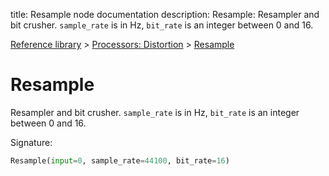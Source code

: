 title: Resample node documentation
description: Resample: Resampler and bit crusher. `sample_rate` is in Hz, `bit_rate` is an integer between 0 and 16.

[Reference library](../../index.md) > [Processors: Distortion](../index.md) > [Resample](index.md)

# Resample

Resampler and bit crusher. `sample_rate` is in Hz, `bit_rate` is an integer between 0 and 16.

Signature:
```python
Resample(input=0, sample_rate=44100, bit_rate=16)
```
